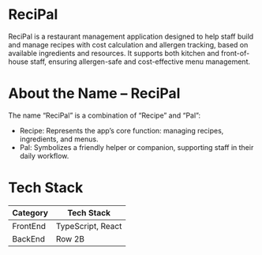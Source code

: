 # ReciPal
ReciPal is a restaurant management application designed to help staff build and manage recipes with cost calculation and allergen tracking, based on available ingredients and resources. It supports both kitchen and front-of-house staff, ensuring allergen-safe and cost-effective menu management.

# About the Name – ReciPal
The name “ReciPal” is a combination of “Recipe” and “Pal”:
- Recipe: Represents the app’s core function: managing recipes, ingredients, and menus.
- Pal: Symbolizes a friendly helper or companion, supporting staff in their daily workflow.

# Tech Stack
| Category | Tech Stack |
|----------|----------|
| FrontEnd   | TypeScript, React |
| BackEnd   | Row 2B   |
